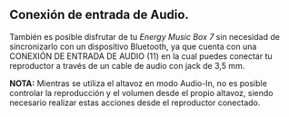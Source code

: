 
## Conexión de entrada de Audio.

También es posible disfrutar de tu *Energy Music Box 7* sin necesidad de sincronizarlo con un dispositivo Bluetooth, ya que cuenta con una CONEXIÓN DE ENTRADA DE AUDIO (11) en la cual puedes conectar tu reproductor a través de un cable de audio con jack de 3,5 mm.

**NOTA:** Mientras se utiliza el altavoz en modo  Audio-In, no es posible controlar la reproducción y el volumen desde el propio altavoz, siendo necesario realizar estas acciones desde el reproductor conectado.


